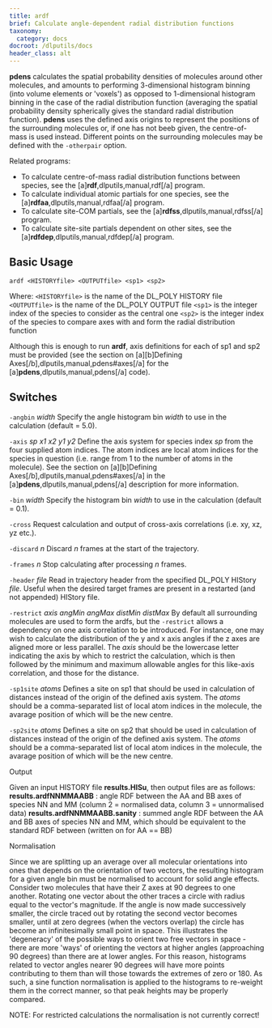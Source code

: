 ```yaml
---
title: ardf
brief: Calculate angle-dependent radial distribution functions
taxonomy:
  category: docs
docroot: /dlputils/docs
header_class: alt
---
```


**pdens** calculates the spatial probability densities of molecules around other molecules, and amounts to performing 3-dimensional histogram binning (into volume elements or 'voxels') as opposed to 1-dimensional histogram binning in the case of the radial distribution function (averaging the spatial probability density spherically gives the standard radial distribution function). **pdens** uses the defined axis origins to represent the positions of the surrounding molecules or, if one has not beeb given, the centre-of-mass is used instead. Different points on the surrounding molecules may be defined with the `-otherpair` option.

Related programs:
+ To calculate centre-of-mass radial distribution functions between species, see the [a]**rdf**,dlputils,manual,rdf[/a] program.
+ To calculate individual atomic partials for one species, see the [a]**rdfaa**,dlputils,manual,rdfaa[/a] program.
+ To calculate site-COM partials, see the [a]**rdfss**,dlputils,manual,rdfss[/a] program.
+ To calculate site-site partials dependent on other sites, see the [a]**rdfdep**,dlputils,manual,rdfdep[/a] program.

## Basic Usage

```
ardf <HISTORYfile> <OUTPUTfile> <sp1> <sp2>
```

Where:
`<HISTORYfile>` is the name of the DL_POLY HISTORY file
`<OUTPUTfile>` is the name of the DL_POLY OUTPUT file
`<sp1>` is the integer index of the species to consider as the central one
`<sp2>` is the integer index of the species to compare axes with and form the radial distribution function

Although this is enough to run **ardf**, axis definitions for each of sp1 and sp2 must be provided (see the section on [a][b]Defining Axes[/b],dlputils,manual,pdens#axes[/a] for the [a]**pdens**,dlputils,manual,pdens[/a] code).

## Switches

`-angbin` _width_
Specify the angle histogram bin _width_ to use in the calculation (default = 5.0).

`-axis` _sp_ _x1_ _x2_ _y1_ _y2_
Define the axis system for species index _sp_ from the four supplied atom indices. The atom indices are local atom indices for the species in question (i.e. range from 1 to the number of atoms in the molecule). See the section on [a][b]Defining Axes[/b],dlputils,manual,pdens#axes[/a] in the [a]**pdens**,dlputils,manual,pdens[/a] description for more information.

`-bin` _width_
Specify the histogram bin _width_ to use in the calculation (default = 0.1).

`-cross`
Request calculation and output of cross-axis correlations (i.e. xy, xz, yz etc.).

`-discard` _n_
Discard _n_ frames at the start of the trajectory.

`-frames` _n_
Stop calculating after processing _n_ frames.

`-header` _file_
Read in trajectory header from the specified DL_POLY HIStory _file_. Useful when the desired target frames are present in a restarted (and not appended) HIStory file.

`-restrict` _axis_ _angMin_ _angMax_ _distMin_ _distMax_
By default all surrounding molecules are used to form the ardfs, but the `-restrict` allows a dependency on one axis correlation to be introduced. For instance, one may wish to calculate the distribution of the y and x axis angles if the z axes are aligned more or less parallel. The _axis_ should be the lowercase letter indicating the axis by which to restrict the calculation, which is then followed by the minimum and maximum allowable angles for this like-axis correlation, and those for the distance.

`-sp1site` _atoms_
Defines a site on sp1 that should be used in calculation of distances instead of the origin of the defined axis system. The _atoms_ should be a comma-separated list of local atom indices in the molecule, the avarage position of which will be the new centre.

`-sp2site` _atoms_
Defines a site on sp2 that should be used in calculation of distances instead of the origin of the defined axis system. The _atoms_ should be a comma-separated list of local atom indices in the molecule, the avarage position of which will be the new centre.

<subsection id="output">Output</subsection>

Given an input HISTORY file **results.HISu**, then output files are as follows:
**results.ardfNNMMAABB** : angle RDF between the AA and BB axes of species NN and MM (column 2 = normalised data, column 3 = unnormalised data)
**results.ardfNNMMAABB.sanity** : summed angle RDF between the AA and BB axes of species NN and MM, which should be equivalent to the standard RDF between (written on for AA == BB)

<subsection id="normalisation">Normalisation</subsection>

Since we are splitting up an average over all molecular orientations into ones that depends on the orientation of two vectors, the resulting histogram for a given angle bin must be normalised to account for solid angle effects. Consider two molecules that have their Z axes at 90 degrees to one another. Rotating one vector about the other traces a circle with radius equal to the vector's magnitude. If the angle is now made successively smaller, the circle traced out by rotating the second vector becomes smaller, until at zero degrees (when the vectors overlap) the circle has become an infinitesimally small point in space. This illustrates the 'degeneracy' of the possible ways to orient two free vectors in space - there are more 'ways' of orienting the vectors at higher angles (approaching 90 degrees) than there are at lower angles. For this reason, histograms related to vector angles nearer 90 degrees will have more points contributing to them than will those towards the extremes of zero or 180. As such, a sine function normalisation is applied to the histograms to re-weight them in the correct manner, so that peak heights may be properly compared.

NOTE: For restricted calculations the normalisation is not currently correct!

</page>
